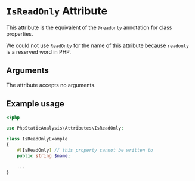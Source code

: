 # `IsReadOnly` Attribute

This attribute is the equivalent of the `@readonly` annotation for class properties.

We could not use `ReadOnly` for the name of this attribute because `readonly` is a reserved word in PHP.

## Arguments

The attribute accepts no arguments.

## Example usage

```php
<?php

use PhpStaticAnalysis\Attributes\IsReadOnly;

class IsReadOnlyExample
{
    #[IsReadOnly] // this property cannot be written to
    public string $name;
    
    ...
}
```
